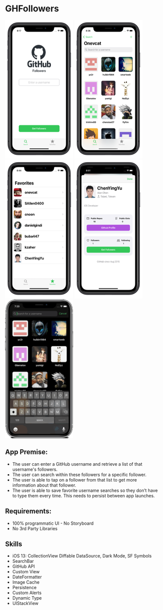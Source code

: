 # GHFollowers
<img src="https://github.com/ChenYingYu/reflections/blob/master/ScreenShot/GHFollowers-1.png" width="220" height="448"> <img src="https://github.com/ChenYingYu/reflections/blob/master/ScreenShot/GHFollowers-2.png" width="220" height="448"> <img src="https://github.com/ChenYingYu/reflections/blob/master/ScreenShot/GHFollowers-3.png" width="220" height="448"> <img src="https://github.com/ChenYingYu/reflections/blob/master/ScreenShot/GHFollowers-4.png" width="220" height="448"> <img src="https://github.com/ChenYingYu/reflections/blob/master/ScreenShot/GHFollowers-video.gif" width="220" height="448"> 



## App Premise:

- The user can enter a GitHub username and retrieve a list of that username's followers.
- The user can search within these followers for a specific follower.
- The user is able to tap on a follower from that list to get more information about that follower. 
- The user is able to save favorite username searches so they don’t have to type them every time. This needs to persist between app launches.



## Requirements:

- 100% programmatic UI - No Storyboard
- No 3rd Party Libraries

## Skills
* iOS 13: CollectionView Diffable DataSource, Dark Mode, SF Symbols
* SearchBar
* GitHub API
* Custom View
* DateFormatter
* Image Cache
* Persistence
* Custom Alerts
* Dynamic Type
* UIStackView
